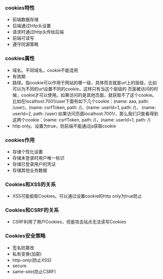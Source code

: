### cookies特性
- 前端数据存储
- 后端通过http头设置
- 请求时通过http头传给后端
- 前端可读写
- 遵守同源策略


### cookies属性
- 域名。不同域名，cookie不能混用
- 有效期
- 路径。指cookie可以作用于网站的哪一级，具体而言就是url上的层级，比如可以为不同的url设置不同的cookie，这样只有当这个层级的
页面被访问的时候，cookie才可以使用。如果访问的是其他页面，就获取不了这个cookie。
比如在localhost:7001/user下面有如下几个cookie：(name: aaa, path: /user)，(name: csrfToken, path: /)，(name: userId=1, path: /)，
(name: userId=2, path: /user)
如果访问页面localhost:7001/，那么我们只能看得到这两个cookie：(name: csrfToken, path: /)，(name: userId=1, path: /)
- http only。设置为true，则前端不能通过js获取cookie


### cookies作用
- 存储个性化设置
- 存储未登录时用户唯一标识
- 存储已登录用户的凭证
- 存储其他业务数据


### Cookies和XSS的关系
- XSS可能偷取Cookies。可以通过设置cookie的http only为true防止


### Cookies和CSRF的关系
- CSRF利用了用户Cookies，但是攻击站点无法读写Cookies


### Cookies安全策略
- 签名防篡改
- 私有变换(加密)
- http-only(防止XSS)
- secure
- same-site(防止CSRF)